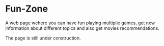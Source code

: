 # Fun-Zone
A web page wehere you can have fun playing multiplie games, get new information about different topics and also get movies recommendations.

The page is still under construction.
